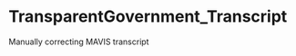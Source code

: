 TransparentGovernment_Transcript
================================

Manually correcting MAVIS transcript
